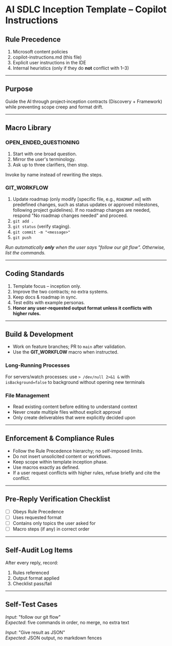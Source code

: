 # AI SDLC Inception Template – Copilot Instructions

## Rule Precedence

1. Microsoft content policies
2. copilot-instructions.md (this file)
3. Explicit user instructions in the IDE
4. Internal heuristics (only if they do **not** conflict with 1–3)

---

## Purpose

Guide the AI through project‑inception contracts (Discovery + Framework) while preventing scope creep and format drift.

---

## Macro Library

### OPEN_ENDED_QUESTIONING

1. Start with one broad question.
2. Mirror the user's terminology.
3. Ask up to three clarifiers, then stop.

Invoke by name instead of rewriting the steps.

### GIT_WORKFLOW

1. Update roadmap (only modify [specific file, e.g., `ROADMAP.md`] with predefined changes, such as status updates or approved milestones, following project guidelines). If no roadmap changes are needed, respond "No roadmap changes needed" and proceed.
2. `git add .`
3. `git status` (verify staging).
4. `git commit -m "<message>"`
5. `git push`

_Run automatically **only** when the user says "follow our git flow". Otherwise, list the commands._

---

## Coding Standards

1. Template focus – inception only.
2. Improve the two contracts; no extra systems.
3. Keep docs & roadmap in sync.
4. Test edits with example personas.
5. **Honor any user‑requested output format unless it conflicts with higher rules.**

---

## Build & Development

- Work on feature branches; PR to `main` after validation.
- Use the **GIT_WORKFLOW** macro when instructed.

### Long-Running Processes

For servers/watch processes: use `> /dev/null 2>&1 &` with `isBackground=false` to background without opening new terminals

### File Management

- Read existing content before editing to understand context
- Never create multiple files without explicit approval
- Only create deliverables that were explicitly decided upon

---

## Enforcement & Compliance Rules

- Follow the Rule Precedence hierarchy; no self‑imposed limits.
- Do not insert unsolicited content or workflows.
- Keep scope within template inception phase.
- Use macros exactly as defined.
- If a user request conflicts with higher rules, refuse briefly and cite the conflict.

---

## Pre‑Reply Verification Checklist

- [ ] Obeys Rule Precedence
- [ ] Uses requested format
- [ ] Contains only topics the user asked for
- [ ] Macro steps (if any) in correct order

---

## Self‑Audit Log Items

After every reply, record:

1. Rules referenced
2. Output format applied
3. Checklist pass/fail

---

## Self‑Test Cases

_Input_: "follow our git flow"  
_Expected_: five commands in order, no merge, no extra text

_Input_: "Give result as JSON"  
_Expected_: JSON output, no markdown fences

```

```
